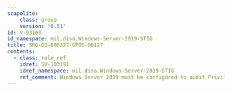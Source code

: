 ```yaml
---
scapolite:
    class: group
    version: '0.51'
id: V-93103
id_namespace: mil.disa.Windows-Server-2019-STIG
title: SRG-OS-000327-GPOS-00127
contents:
  - class: rule_ref
    idref: SV-103191
    idref_namespace: mil.disa.Windows-Server-2019-STIG
    ref_comment: Windows Server 2019 must be configured to audit Privilege U ...
---
```


